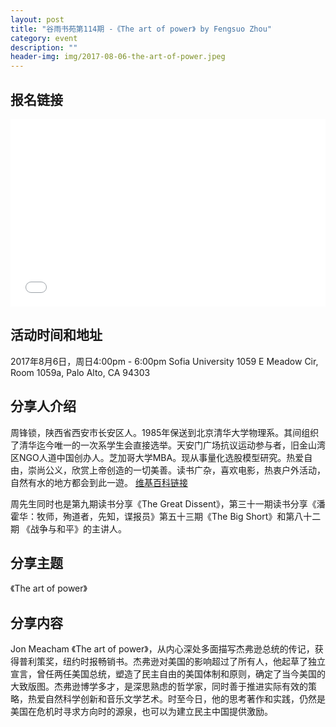 ```yaml
---
layout: post
title: "谷雨书苑第114期 -《The art of power》 by Fengsuo Zhou"
category: event
description: ""
header-img: img/2017-08-06-the-art-of-power.jpeg
---
```


## 报名链接
<div style="width:100%; text-align:left;" ><iframe src="//eventbrite.com/tickets-external?eid=36677124266&ref=etckt" frameborder="0" height="300" width="100%" vspace="0" hspace="0" marginheight="5" marginwidth="5" scrolling="auto" allowtransparency="true"></iframe></div>

## 活动时间和地址
2017年8月6日，周日4:00pm - 6:00pm
Sofia University
1059 E Meadow Cir, Room 1059a,
Palo Alto, CA 94303

## 分享人介绍

周锋锁，陕西省西安市长安区人。1985年保送到北京清华大学物理系。其间组织了清华迄今唯一的一次系学生会直接选举。天安门广场抗议运动参与者，旧金山湾区NGO人道中国创办人。芝加哥大学MBA。现从事量化选股模型研究。热爱自由，崇尚公义，欣赏上帝创造的一切美善。读书广杂，喜欢电影，热衷户外活动，自然有水的地方都会到此一遊。 
[维基百科链接](https://zh.wikipedia.org/wiki/%E5%91%A8%E9%94%8B%E9%94%81)

周先生同时也是第九期读书分享《The Great Dissent》，第三十一期读书分享《潘霍华：牧师，殉道者，先知，谍报员》第五十三期《The Big Short》和第八十二期 《战争与和平》的主讲人。

## 分享主题

《The art of power》


## 分享内容 

Jon Meacham 《The art of power》，从内心深处多面描写杰弗逊总统的传记，获得普利策奖，纽约时报畅销书。杰弗逊对美国的影响超过了所有人，他起草了独立宣言，曾任两任美国总统，塑造了民主自由的美国体制和原则，确定了当今美国的大致版图。杰弗逊博学多才，是深思熟虑的哲学家，同时善于推进实际有效的策略，热爱自然科学创新和音乐文学艺术。时至今日，他的思考著作和实践，仍然是美国在危机时寻求方向时的源泉，也可以为建立民主中国提供激励。

